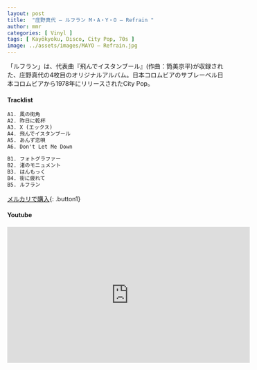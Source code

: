 ```yaml
---
layout: post
title:  "庄野真代 – ルフラン M・A・Y・O – Refrain "
author: mmr
categories: [ Vinyl ]
tags: [ Kayōkyoku, Disco, City Pop, 70s ]
image: ../assets/images/MAYO – Refrain.jpg
---
```


「ルフラン」は、代表曲『飛んでイスタンブール』(作曲：筒美京平)が収録された、庄野真代の4枚目のオリジナルアルバム。日本コロムビアのサブレーベル日本コロムビアから1978年にリリースされたCity Pop。

#### Tracklist
```md
A1. 風の街角
A2. 昨日に乾杯
A3. X (エックス)
A4. 飛んでイスタンブール
A5. あんず恋唄
A6. Don't Let Me Down

B1. フォトグラファー
B2. 渚のモニュメント
B3. はんもっく
B4. 街に疲れて
B5. ルフラン
```

[メルカリで購入](https://jp.mercari.com/item/m38492680657?afid=6142608987){: .button1}

#### Youtube
<iframe width="560" height="315" src="https://www.youtube.com/embed/GDTniYWJk1U?si=akjdin9ocwSk9GeP" title="YouTube video player" frameborder="0" allow="accelerometer; autoplay; clipboard-write; encrypted-media; gyroscope; picture-in-picture; web-share" referrerpolicy="strict-origin-when-cross-origin" allowfullscreen></iframe>